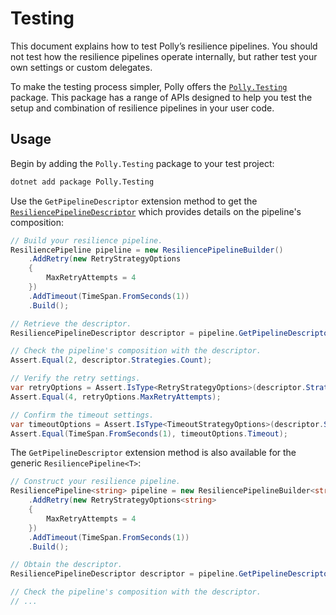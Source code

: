 # Testing

This document explains how to test Polly’s resilience pipelines. You should not test how the resilience pipelines operate internally, but rather test your own settings or custom delegates.

To make the testing process simpler, Polly offers the [`Polly.Testing`](https://www.nuget.org/packages/Polly.Testing/) package. This package has a range of APIs designed to help you test the setup and combination of resilience pipelines in your user code.

## Usage

Begin by adding the `Polly.Testing` package to your test project:

```sh
dotnet add package Polly.Testing
```

Use the `GetPipelineDescriptor` extension method to get the [`ResiliencePipelineDescriptor`](xref:Polly.Testing.ResiliencePipelineDescriptor) which provides details on the pipeline's composition:

<!-- snippet: get-pipeline-descriptor -->
```cs
// Build your resilience pipeline.
ResiliencePipeline pipeline = new ResiliencePipelineBuilder()
    .AddRetry(new RetryStrategyOptions
    {
        MaxRetryAttempts = 4
    })
    .AddTimeout(TimeSpan.FromSeconds(1))
    .Build();

// Retrieve the descriptor.
ResiliencePipelineDescriptor descriptor = pipeline.GetPipelineDescriptor();

// Check the pipeline's composition with the descriptor.
Assert.Equal(2, descriptor.Strategies.Count);

// Verify the retry settings.
var retryOptions = Assert.IsType<RetryStrategyOptions>(descriptor.Strategies[0].Options);
Assert.Equal(4, retryOptions.MaxRetryAttempts);

// Confirm the timeout settings.
var timeoutOptions = Assert.IsType<TimeoutStrategyOptions>(descriptor.Strategies[1].Options);
Assert.Equal(TimeSpan.FromSeconds(1), timeoutOptions.Timeout);
```
<!-- endSnippet -->

The `GetPipelineDescriptor` extension method is also available for the generic `ResiliencePipeline<T>`:

<!-- snippet: get-pipeline-descriptor-generic -->
```cs
// Construct your resilience pipeline.
ResiliencePipeline<string> pipeline = new ResiliencePipelineBuilder<string>()
    .AddRetry(new RetryStrategyOptions<string>
    {
        MaxRetryAttempts = 4
    })
    .AddTimeout(TimeSpan.FromSeconds(1))
    .Build();

// Obtain the descriptor.
ResiliencePipelineDescriptor descriptor = pipeline.GetPipelineDescriptor();

// Check the pipeline's composition with the descriptor.
// ...
```
<!-- endSnippet -->
